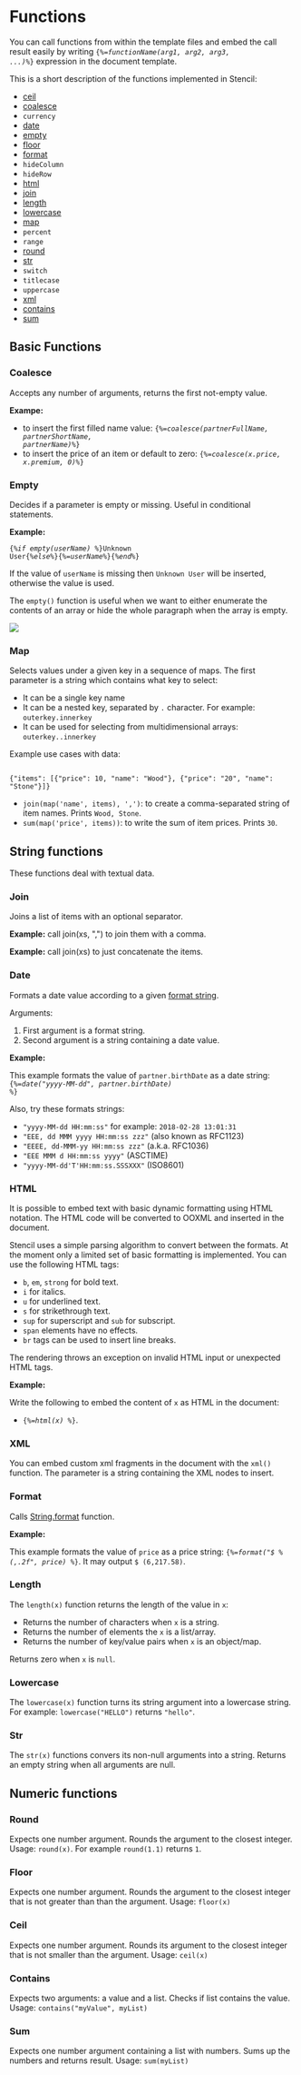 # Functions

You can call functions from within the template files and embed the call result easily by writing
<code>{<i>%=functionName(arg1, arg2, arg3, ...)%</i>}</code> expression in the document template.

This is a short description of the functions implemented in Stencil:

- [ceil](#ceil)
- [coalesce](#coalesce)
- `currency`
- [date](#date)
- [empty](#empty)
- [floor](#floor)
- [format](#format)
- `hideColumn`
- `hideRow`
- [html](#html)
- [join](#join)
- [length](#length)
- [lowercase](#lowercase)
- [map](#map)
- `percent`
- `range`
- [round](#round)
- [str](#str)
- `switch`
- `titlecase`
- `uppercase`
- [xml](#xml)
- [contains](#contains)
- [sum](#sum)

## Basic Functions

### Coalesce

Accepts any number of arguments, returns the first not-empty value.

**Exampe:**

- to insert the first filled name value: <code>{<i>%=coalesce(partnerFullName, partnerShortName, partnerName)%</i>}</code>
- to insert the price of an item or default to zero: <code>{<i>%=coalesce(x.price, x.premium, 0)%</i>}</code>

### Empty

Decides if a parameter is empty or missing. Useful in conditional statements.

**Example:**

<code>{<i>%if empty(userName) %</i>}Unknown User{<i>%else%</i>}{<i>%=userName%</i>}{<i>%end%</i>}</code>

If the value of `userName` is missing then `Unknown User` will be inserted, otherwise the value is used.

The `empty()` function is useful when we want to either enumerate the contents
of an array or hide the whole paragraph when the array is empty.

<img src="screenshot-function-empty-before.png"/>

### Map

Selects values under a given key in a sequence of maps. The first parameter is a string which contains what key to select:
- It can be a single key name
- It can be a nested key, separated by `.` character. For example: `outerkey.innerkey`
- It can be used for selecting from multidimensional arrays: `outerkey..innerkey`

Example use cases with data:

<code>
{"items": [{"price": 10, "name": "Wood"}, {"price": "20", "name": "Stone"}]}
</code>

- <code>join(map('name', items), ',')</code>: to create a comma-separated string of item names. Prints `Wood, Stone`.
- <code>sum(map('price', items))</code>: to write the sum of item prices. Prints `30`.



## String functions

These functions deal with textual data.

### Join

Joins a list of items with an optional separator.

**Example:** call join(xs, ",") to join them with a comma.

**Example:** call join(xs) to just concatenate the items.

### Date

Formats a date value according to a given [format string](https://docs.oracle.com/javase/6/docs/api/java/text/SimpleDateFormat.html).

Arguments:

1. First argument is a format string.
2. Second argument is a string containing a date value.

**Example:**

This example formats the value of `partner.birthDate` as a date string: <code>{<i>%=date("yyyy-MM-dd", partner.birthDate) %</i>}</code>

Also, try these formats strings:

- `"yyyy-MM-dd HH:mm:ss"` for example: `2018-02-28 13:01:31`
- `"EEE, dd MMM yyyy HH:mm:ss zzz"` (also known as RFC1123)
- `"EEEE, dd-MMM-yy HH:mm:ss zzz"` (a.k.a. RFC1036)
- `"EEE MMM d HH:mm:ss yyyy"` (ASCTIME)
- `"yyyy-MM-dd'T'HH:mm:ss.SSSXXX"` (ISO8601)

### HTML

It is possible to embed text with basic dynamic formatting using HTML notation. The HTML code will be converted to OOXML and inserted in the document.

Stencil uses a simple parsing algorithm to convert between the formats. At the moment only a limited set of basic formatting is implemented. You can use the following HTML tags:

- `b`, `em`, `strong` for bold text.
- `i` for italics.
- `u` for underlined text.
- `s` for strikethrough text.
- `sup` for superscript and `sub` for subscript.
- `span` elements have no effects.
- `br` tags can be used to insert line breaks.

The rendering throws an exception on invalid HTML input or unexpected HTML tags.

**Example:**

Write the following to embed the content of `x` as HTML in the document:
- <code>{<i>%=html(x) %</i>}</code>.

### XML

You can embed custom xml fragments in the document with the `xml()` function. The parameter is a string containing the XML nodes to insert.

### Format

Calls [String.format](https://docs.oracle.com/javase/7/docs/api/java/util/Formatter.html) function.

**Example:**

This example formats the value of `price` as a price string:
<code>{<i>%=format("$ %(,.2f", price) %</i>}</code>. It may output `$ (6,217.58)`.


### Length

The `length(x)` function returns the length of the value in `x`:

- Returns the number of characters when `x` is a string.
- Returns the number of elements the `x` is a list/array.
- Returns the number of key/value pairs when `x` is an object/map.

Returns zero when `x` is `null`.

### Lowercase

The `lowercase(x)` function turns its string argument into a lowercase string. For example: `lowercase("HELLO")` returns `"hello"`.

### Str

The `str(x)` functions convers its non-null arguments into a string. Returns an empty string when all arguments are null.

## Numeric functions

### Round

Expects one number argument. Rounds the argument to the closest integer. Usage: `round(x)`. For example `round(1.1)` returns `1`.

### Floor

Expects one number argument. Rounds the argument to the closest integer that is not greater than than the argument. Usage: `floor(x)`

### Ceil

Expects one number argument. Rounds its argument to the closest integer that is not smaller than the argument. Usage: `ceil(x)`

### Contains

Expects two arguments: a value and a list. Checks if list contains the value. Usage: `contains("myValue", myList)`

### Sum

Expects one number argument containing a list with numbers. Sums up the numbers and returns result. Usage: `sum(myList)`
